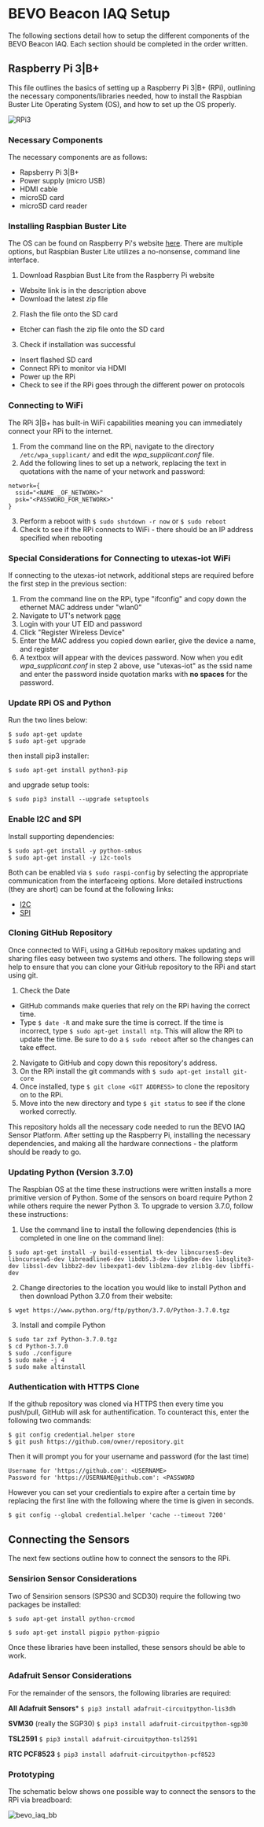 # BEVO Beacon IAQ Setup 

 The following sections detail how to setup the different components of the BEVO Beacon IAQ. Each section should be completed in the order written. 

 ## Raspberry Pi 3|B+
 This file outlines the basics of setting up a Raspberry Pi 3|B+ (RPi), outlining the necessary components/libraries needed, how to install the Raspbian Buster Lite Operating System (OS), and how to set up the OS properly. 

 ![RPi3](https://www.raspberrypi.org/app/uploads/2018/03/770A5842-1612x1080.jpg)

 ### Necessary Components
 The necessary components are as follows:
 - Rapsberry Pi 3|B+
 - Power supply (micro USB)
 - HDMI cable
 - microSD card
 - microSD card reader

 ### Installing Raspbian Buster Lite
 The OS can be found on Raspberry Pi's website [here](https://www.raspberrypi.org/downloads/raspbian/). There are multiple options, but Raspbian Buster Lite utilizes a no-nonsense, command line interface. 

 1. Download Raspbian Bust Lite from the Raspberry Pi website
   - Website link is in the description above
   - Download the latest zip file
 2. Flash the file onto the SD card
   - Etcher can flash the zip file onto the SD card
 3. Check if installation was successful 
   - Insert flashed SD card
   - Connect RPi to monitor via HDMI
   - Power up the RPi
   - Check to see if the RPi goes through the different power on protocols

 ### Connecting to WiFi
 The RPi 3|B+ has built-in WiFi capabilities meaning you can immediately connect your RPi to the internet. 

 1. From the command line on the RPi, navigate to the directory ```/etc/wpa_supplicant/``` and edit the *wpa_supplicant.conf* file.
 2. Add the following lines to set up a network, replacing the text in quotations with the name of your network and password:
 ```
 network={
   ssid="<NAME _OF_NETWORK>"
   psk="<PASSWORD_FOR_NETWORK>"
 }
 ```
 3. Perform a reboot with ```$ sudo shutdown -r now``` or ```$ sudo reboot```
 4. Check to see if the RPi connects to WiFi - there should be an IP address specified when rebooting

 ### Special Considerations for Connecting to utexas-iot WiFi
 If connecting to the utexas-iot network, additional steps are required before the first step in the previous section:

 1. From the command line on the RPi, type "ifconfig" and copy down the ethernet MAC address under "wlan0" 
 2. Navigate to UT's network [page](https://network.utexas.edu)
 3. Login with your UT EID and password
 4. Click "Register Wireless Device"
 5. Enter the MAC address you copied down earlier, give the device a name, and register
 6. A textbox will appear with the devices password. Now when you edit *wpa_supplicant.conf* in step 2 above, use "utexas-iot" as the ssid name and enter the password inside quotation marks with **no spaces** for the password. 

 ### Update RPi OS and Python
 Run the two lines below:
 ```
 $ sudo apt-get update
 $ sudo apt-get upgrade
 ```
 then install pip3 installer:
 ```
 $ sudo apt-get install python3-pip
 ```
 and upgrade setup tools:
 ```
 $ sudo pip3 install --upgrade setuptools
 ```

 ### Enable I2C and SPI
 Install supporting dependencies:
 ```
 $ sudo apt-get install -y python-smbus
 $ sudo apt-get install -y i2c-tools
 ```

 Both can be enabled via ```$ sudo raspi-config``` by selecting the appropriate communication from the interfaceing options. More detailed instructions (they are short) can be found at the following links:
 - [I2C](https://learn.adafruit.com/adafruits-raspberry-pi-lesson-4-gpio-setup/configuring-i2c)
 - [SPI](https://learn.adafruit.com/adafruits-raspberry-pi-lesson-4-gpio-setup/configuring-spi)

 ### Cloning GitHub Repository
 Once connected to WiFi, using a GitHub repository makes updating and sharing files easy between two systems and others. The following steps will help to ensure that you can clone your GitHub repository to the RPi and start using git. 

 1. Check the Date
   - GitHub commands make queries that rely on the RPi having the correct time. 
   - Type ```$ date -R``` and make sure the time is correct. If the time is incorrect, type ```$ sudo apt-get install ntp```.
   This will allow the RPi to update the time. Be sure to do a ```$ sudo reboot``` after so the changes can take effect.
 2. Navigate to GitHub and copy down this repository's address.
 3. On the RPi install the git commands with ```$ sudo apt-get install git-core```
 4. Once installed, type ```$ git clone <GIT ADDRESS>``` to clone the repository on to the RPi.
 5. Move into the new directory and type ```$ git status``` to see if the clone worked correctly. 

 This repository holds all the necessary code needed to run the BEVO IAQ Sensor Platform. After setting up the Raspberry Pi, installing the necessary dependencies, and making all the hardware connections - the platform should be ready to go. 

 ### Updating Python (Version 3.7.0)
 The Raspbian OS at the time these instructions were written installs a more primitive version of Python. Some of the sensors on board require Python 2 while others require the newer Python 3. To upgrade to version 3.7.0, follow these instructions:

 1. Use the command line to install the following dependencies (this is completed in one line on the command line):
 ```
 $ sudo apt-get install -y build-essential tk-dev libncurses5-dev libncursesw5-dev libreadline6-dev libdb5.3-dev libgdbm-dev libsqlite3-dev libssl-dev libbz2-dev libexpat1-dev liblzma-dev zlib1g-dev libffi-dev
 ```
 2. Change directories to the location you would like to install Python and then download Python 3.7.0 from their website:
 ```
 $ wget https://www.python.org/ftp/python/3.7.0/Python-3.7.0.tgz
 ```
 3. Install and compile Python
 ```
 $ sudo tar zxf Python-3.7.0.tgz
 $ cd Python-3.7.0
 $ sudo ./configure
 $ sudo make -j 4
 $ sudo make altinstall
 ```

 ### Authentication with HTTPS Clone
 If the github repository was cloned via HTTPS then every time you push/pull, GitHub will ask for authentification. To counteract this, enter the following two commands:
 ```
 $ git config credential.helper store
 $ git push https://github.com/owner/repository.git
 ```

 Then it will prompt you for your username and password (for the last time)
 ```
 Username for 'https://github.com': <USERNAME>
 Password for 'https://USERNAME@github.com': <PASSWORD
 ```

 However you can set your credientials to expire after a certain time by replacing the first line with the following where the time is given in seconds. 
 ```
 $ git config --global credential.helper 'cache --timeout 7200'
 ```
 
 ## Connecting the Sensors
 The next few sections outline how to connect the sensors to the RPi. 
 
 ### Sensirion Sensor Considerations
 Two of Sensirion sensors (SPS30 and SCD30) require the following two packages be installed:
 
 ```$ sudo apt-get install python-crcmod```
 
 ```$ sudo apt-get install pigpio python-pigpio```

Once these libraries have been installed, these sensors should be able to work.

### Adafruit Sensor Considerations
For the remainder of the sensors, the following libraries are required:

**All Adafruit Sensors***
```$ pip3 install adafruit-circuitpython-lis3dh```

**SVM30** (really the SGP30)
```$ pip3 install adafruit-circuitpython-sgp30```

**TSL2591**
```$ pip3 install adafruit-circuitpython-tsl2591```

**RTC PCF8523**
```$ pip3 install adafruit-circuitpython-pcf8523```

### Prototyping
The schematic below shows one possible way to connect the sensors to the RPi via breadboard:

![bevo_iaq_bb](https://github.com/intelligent-environments-lab/bevo_iaq/blob/master/Setup/Layouts/BEVO_IAQ_bb.png)

